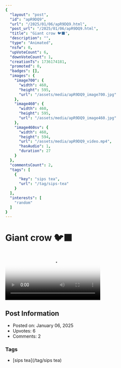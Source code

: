 ```yaml
---
{
  "layout": "post",
  "id": "apR9DQ9",
  "url": "/2025/01/06/apR9DQ9.html",
  "post_url": "/2025/01/06/apR9DQ9.html",
  "title": "Giant crow 🐦⬛",
  "description": "",
  "type": "Animated",
  "nsfw": 0,
  "upVoteCount": 6,
  "downVoteCount": 1,
  "creationTs": 1736174181,
  "promoted": 0,
  "badges": [],
  "images": {
    "image700": {
      "width": 460,
      "height": 595,
      "url": "/assets/media/apR9DQ9_image700.jpg"
    },
    "image460": {
      "width": 460,
      "height": 595,
      "url": "/assets/media/apR9DQ9_image460.jpg"
    },
    "image460sv": {
      "width": 460,
      "height": 594,
      "url": "/assets/media/apR9DQ9_video.mp4",
      "hasAudio": 1,
      "duration": 27
    }
  },
  "commentsCount": 2,
  "tags": [
    {
      "key": "sips tea",
      "url": "/tag/sips-tea"
    }
  ],
  "interests": [
    "random"
  ]
}
---
```


# Giant crow 🐦⬛

<video controls playsinline loop poster="/assets/media/apR9DQ9_image460.jpg">
  <source src="/assets/media/apR9DQ9_video.mp4" type="video/mp4">
  Your browser does not support the video tag.
</video>

## Post Information

- Posted on: January 06, 2025
- Upvotes: 6
- Comments: 2

### Tags

- [sips tea](/tag/sips tea)
